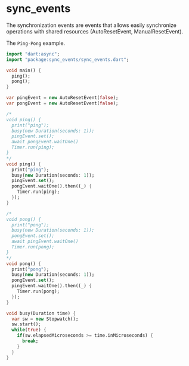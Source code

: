 sync_events
===========

The synchronization events are events that allows easily synchronize operations with shared resources (AutoResetEvent, ManualResetEvent).

The `Ping-Pong` example.

```dart
import "dart:async";
import "package:sync_events/sync_events.dart";

void main() {
  ping();
  pong();
}

var pingEvent = new AutoResetEvent(false);
var pongEvent = new AutoResetEvent(false);

/*
void ping() {
  print("ping");
  busy(new Duration(seconds: 1));
  pingEvent.set();
  await pongEvent.waitOne()
  Timer.run(ping);
}
*/
void ping() {
  print("ping");
  busy(new Duration(seconds: 1));
  pingEvent.set();
  pongEvent.waitOne().then((_) {
    Timer.run(ping);
  });
}

/*
void pong() {
  print("pong");
  busy(new Duration(seconds: 1));
  pongEvent.set();
  await pingEvent.waitOne()
  Timer.run(pong);
}
*/
void pong() {
  print("pong");
  busy(new Duration(seconds: 1));
  pongEvent.set();
  pingEvent.waitOne().then((_) {
    Timer.run(pong);
  });
}

void busy(Duration time) {
  var sw = new Stopwatch();
  sw.start();
  while(true) {
    if(sw.elapsedMicroseconds >= time.inMicroseconds) {
      break;
    }
  }
}
```
